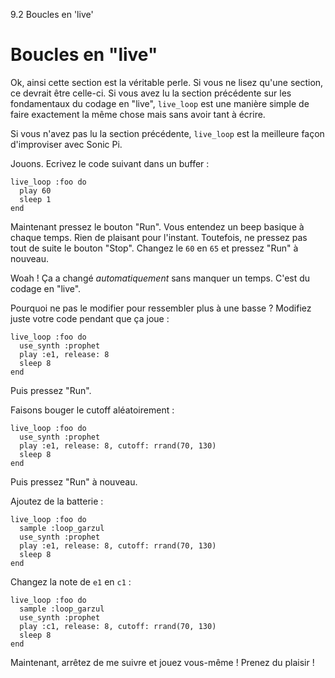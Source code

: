 9.2 Boucles en 'live'

# Boucles en "live"

Ok, ainsi cette section est la véritable perle. Si vous ne lisez qu'une 
section, ce devrait être celle-ci. Si vous avez lu la section 
précédente sur les fondamentaux du codage en "live", `live_loop` est 
une manière simple de faire exactement la même chose mais sans avoir 
tant à écrire.

Si vous n'avez pas lu la section précédente, `live_loop` est la 
meilleure façon d'improviser avec Sonic Pi.

Jouons. Ecrivez le code suivant dans un buffer :

```
live_loop :foo do
  play 60
  sleep 1
end
```

Maintenant pressez le bouton "Run". Vous entendez un beep basique à 
chaque temps. Rien de plaisant pour l'instant. Toutefois, ne pressez 
pas tout de suite le bouton "Stop". Changez le `60` en `65` et pressez 
"Run" à nouveau.

Woah ! Ça a changé *automatiquement* sans manquer un temps. C'est du 
codage en "live".

Pourquoi ne pas le modifier pour ressembler plus à une basse ? Modifiez 
juste votre code pendant que ça joue :

```
live_loop :foo do
  use_synth :prophet
  play :e1, release: 8
  sleep 8
end
```

Puis pressez "Run".

Faisons bouger le cutoff aléatoirement :

```
live_loop :foo do
  use_synth :prophet
  play :e1, release: 8, cutoff: rrand(70, 130)
  sleep 8
end
```

Puis pressez "Run" à nouveau.

Ajoutez de la batterie :

```
live_loop :foo do
  sample :loop_garzul
  use_synth :prophet
  play :e1, release: 8, cutoff: rrand(70, 130)
  sleep 8
end
```

Changez la note de `e1` en `c1` :

```
live_loop :foo do
  sample :loop_garzul
  use_synth :prophet
  play :c1, release: 8, cutoff: rrand(70, 130)
  sleep 8
end
```

Maintenant, arrêtez de me suivre et jouez vous-même ! Prenez du plaisir !
